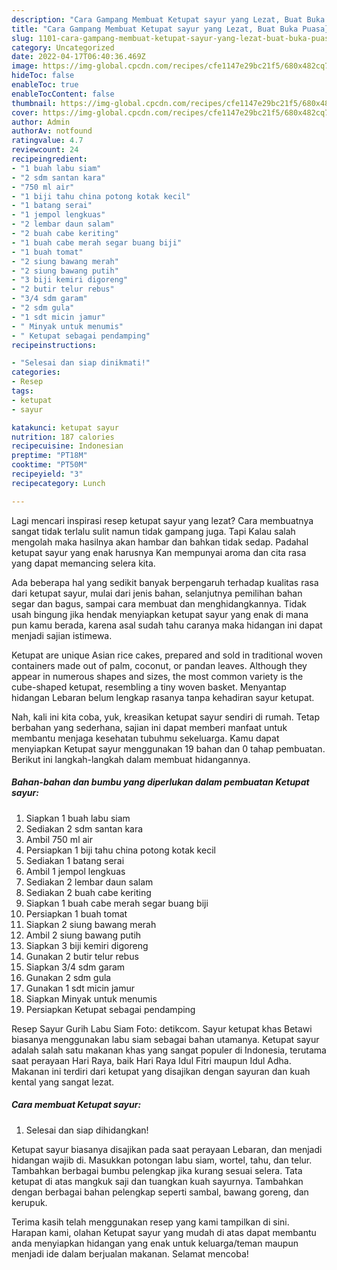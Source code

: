 ```yaml
---
description: "Cara Gampang Membuat Ketupat sayur yang Lezat, Buat Buka Puasa}"
title: "Cara Gampang Membuat Ketupat sayur yang Lezat, Buat Buka Puasa}"
slug: 1101-cara-gampang-membuat-ketupat-sayur-yang-lezat-buat-buka-puasa
category: Uncategorized
date: 2022-04-17T06:40:36.469Z
image: https://img-global.cpcdn.com/recipes/cfe1147e29bc21f5/680x482cq70/ketupat-sayur-foto-resep-utama.jpg
hideToc: false
enableToc: true
enableTocContent: false
thumbnail: https://img-global.cpcdn.com/recipes/cfe1147e29bc21f5/680x482cq70/ketupat-sayur-foto-resep-utama.jpg
cover: https://img-global.cpcdn.com/recipes/cfe1147e29bc21f5/680x482cq70/ketupat-sayur-foto-resep-utama.jpg
author: Admin
authorAv: notfound
ratingvalue: 4.7
reviewcount: 24
recipeingredient:
- "1 buah labu siam"
- "2 sdm santan kara"
- "750 ml air"
- "1 biji tahu china potong kotak kecil"
- "1 batang serai"
- "1 jempol lengkuas"
- "2 lembar daun salam"
- "2 buah cabe keriting"
- "1 buah cabe merah segar buang biji"
- "1 buah tomat"
- "2 siung bawang merah"
- "2 siung bawang putih"
- "3 biji kemiri digoreng"
- "2 butir telur rebus"
- "3/4 sdm garam"
- "2 sdm gula"
- "1 sdt micin jamur"
- " Minyak untuk menumis"
- " Ketupat sebagai pendamping"
recipeinstructions:

- "Selesai dan siap dinikmati!"
categories:
- Resep
tags:
- ketupat
- sayur

katakunci: ketupat sayur 
nutrition: 187 calories
recipecuisine: Indonesian
preptime: "PT18M"
cooktime: "PT50M"
recipeyield: "3"
recipecategory: Lunch

---
```



Lagi mencari inspirasi resep ketupat sayur yang lezat? Cara membuatnya sangat tidak terlalu sulit namun tidak gampang juga. Tapi Kalau salah mengolah maka hasilnya akan hambar dan bahkan tidak sedap. Padahal ketupat sayur yang enak harusnya Kan mempunyai aroma dan cita rasa yang dapat memancing selera kita.


Ada beberapa hal yang sedikit banyak berpengaruh terhadap kualitas rasa dari ketupat sayur, mulai dari jenis bahan, selanjutnya pemilihan bahan segar dan bagus, sampai cara membuat dan menghidangkannya. Tidak usah bingung jika hendak menyiapkan ketupat sayur yang enak di mana pun kamu berada, karena asal sudah tahu caranya maka hidangan ini dapat menjadi sajian istimewa.

Ketupat are unique Asian rice cakes, prepared and sold in traditional woven containers made out of palm, coconut, or pandan leaves. Although they appear in numerous shapes and sizes, the most common variety is the cube-shaped ketupat, resembling a tiny woven basket. Menyantap hidangan Lebaran belum lengkap rasanya tanpa kehadiran sayur ketupat.


Nah, kali ini kita coba, yuk, kreasikan ketupat sayur sendiri di rumah. Tetap berbahan yang sederhana, sajian ini dapat memberi manfaat untuk membantu menjaga kesehatan tubuhmu sekeluarga. Kamu dapat menyiapkan Ketupat sayur menggunakan 19 bahan dan 0 tahap pembuatan. Berikut ini langkah-langkah dalam membuat hidangannya.

<!--inarticleads1-->

##### Bahan-bahan dan bumbu yang diperlukan dalam pembuatan Ketupat sayur:

1. Siapkan 1 buah labu siam
1. Sediakan 2 sdm santan kara
1. Ambil 750 ml air
1. Persiapkan 1 biji tahu china potong kotak kecil
1. Sediakan 1 batang serai
1. Ambil 1 jempol lengkuas
1. Sediakan 2 lembar daun salam
1. Sediakan 2 buah cabe keriting
1. Siapkan 1 buah cabe merah segar buang biji
1. Persiapkan 1 buah tomat
1. Siapkan 2 siung bawang merah
1. Ambil 2 siung bawang putih
1. Siapkan 3 biji kemiri digoreng
1. Gunakan 2 butir telur rebus
1. Siapkan 3/4 sdm garam
1. Gunakan 2 sdm gula
1. Gunakan 1 sdt micin jamur
1. Siapkan  Minyak untuk menumis
1. Persiapkan  Ketupat sebagai pendamping


Resep Sayur Gurih Labu Siam Foto: detikcom. Sayur ketupat khas Betawi biasanya menggunakan labu siam sebagai bahan utamanya. Ketupat sayur adalah salah satu makanan khas yang sangat populer di Indonesia, terutama saat perayaan Hari Raya, baik Hari Raya Idul Fitri maupun Idul Adha. Makanan ini terdiri dari ketupat yang disajikan dengan sayuran dan kuah kental yang sangat lezat. 

<!--inarticleads2-->

##### Cara membuat Ketupat sayur:


1. Selesai dan siap dihidangkan!

Ketupat sayur biasanya disajikan pada saat perayaan Lebaran, dan menjadi hidangan wajib di. Masukkan potongan labu siam, wortel, tahu, dan telur. Tambahkan berbagai bumbu pelengkap jika kurang sesuai selera. Tata ketupat di atas mangkuk saji dan tuangkan kuah sayurnya. Tambahkan dengan berbagai bahan pelengkap seperti sambal, bawang goreng, dan kerupuk. 

Terima kasih telah menggunakan resep yang kami tampilkan di sini. Harapan kami, olahan Ketupat sayur yang mudah di atas dapat membantu anda menyiapkan hidangan yang enak untuk keluarga/teman maupun menjadi ide dalam berjualan makanan. Selamat mencoba!

